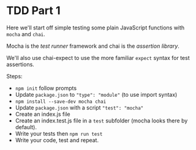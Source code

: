 # TDD Part 1

Here we'll start off simple testing some plain JavaScript functions with `mocha` and `chai`.

Mocha is the _test runner_ framework and chai is the _assertion library_.

We'll also use chai-expect to use the more familiar `expect` syntax for test assertions.

Steps:

- `npm init` follow prompts
- Update `package.json` to `"type": "module"` (to use import syntax)
- `npm install --save-dev mocha chai`
- Update `package.json` with a script `"test": "mocha"`
- Create an index.js file
- Create an index.test.js file in a `test` subfolder (mocha looks there by default).
- Write your tests then `npm run test`
- Write your code, test and repeat.
